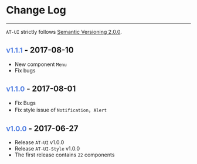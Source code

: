 
# Change Log

----

`AT-UI` strictly follows [Semantic Versioning 2.0.0](http://semver.org/lang/zh-CN/).

## <span class="title-version">v1.1.1</span> - 2017-08-10

- New component `Menu`
- Fix bugs

## <span class="title-version">v1.1.0</span> - 2017-08-01

- Fix Bugs
- Fix style issue of `Notification`，`Alert`

## <span class="title-version">v1.0.0</span> - 2017-06-27

- Release `AT-UI` v1.0.0
- Release `AT-UI-Style` v1.0.0
- The first release contains `22` components

<style scoped>
  .title-version {
    color: #4F7DE2;
    font-size: .9em;
  }
</style>
